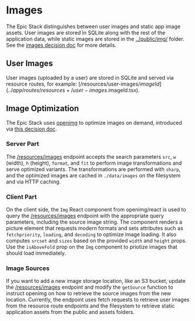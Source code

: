 # Images

The Epic Stack distinguishes between user images and static app image assets.
User images are stored in SQLite along with the rest of the application data,
while static images are stored in the [../public/img/](../public/img/) folder.
See the [images decision doc](./decisions/018-images.md) for more details.

## User Images

User images (uploaded by a user) are stored in SQLite and served via resource
routes, for example:
[/resources/user-images/$imageId](../app/routes/resources+/user-images.$imageId.tsx).

## Image Optimization

The Epic Stack uses [openimg](https://github.com/andrelandgraf/openimg) to
optimize images on demand, introduced via
[this decision doc](./decisions/039-image-optimization.md).

### Server Part

The [/resources/images](../app/routes/resources+/images.tsx) endpoint accepts
the search parameters `src`, `w` (width), `h` (height), `format`, and `fit` to
perform image transformations and serve optimized variants. The transformations
are performed with `sharp`, and the optimized images are cached in
`./data/images` on the filesystem and via HTTP caching.

### Client Part

On the client side, the `Img` React component from openimg/react is used to
query the [/resources/images](../app/routes/resources+/images.tsx) endpoint with
the appropriate query parameters, including the source image string. The
component renders a picture element that requests modern formats and sets
attributes such as `fetchpriority`, `loading`, and `decoding` to optimize image
loading. It also computes `srcset` and `sizes` based on the provided `width` and
`height` props. Use the `isAboveFold` prop on the `Img` component to priotize
images that should load immediately.

### Image Sources

If you want to add a new image storage location, like an S3 bucket, update the
[/resources/images](../app/routes/resources+/images.tsx) endpoint and modify the
`getSource` function to instruct openimg on how to retrieve the source images
from the new location. Currently, the endpoint uses fetch requests to retrieve
user images from the resource route endpoints and the filesystem to retrieve
static application assets from the public and assets folders.
